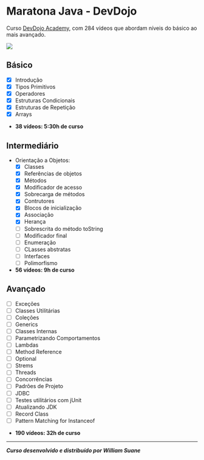 # Maratona Java - DevDojo

Curso [DevDojo Academy](https://devdojo.academy/),  com 284 vídeos que abordam níveis do básico ao mais avançado.

<img src=https://img.shields.io/badge/completion-29%25-green>



## Básico

- [x] Introdução
- [x] Tipos Primitivos
- [x] Operadores
- [x] Estruturas Condicionais
- [x] Estruturas de Repetição
- [x] Arrays

- **38 vídeos: 5:30h de curso**



## Intermediário

- Orientação a Objetos:
  - [x] Classes
  - [x] Referências de objetos
  - [x] Métodos
  - [x] Modificador de acesso
  - [x] Sobrecarga de métodos
  - [x] Contrutores
  - [x] Blocos de inicialização
  - [x] Associação
  - [x] Herança
  - [ ] Sobrescrita do método toString
  - [ ] Modificador final
  - [ ] Enumeração
  - [ ] CLasses abstratas
  - [ ] Interfaces
  - [ ] Polimorfismo 

- **56 vídeos: 9h de curso**



## Avançado

- [ ] Exceções
- [ ] Classes Utilitárias
- [ ] Coleções
- [ ] Generics
- [ ] Classes Internas
- [ ] Parametrizando Comportamentos
- [ ] Lambdas
- [ ] Method Reference
- [ ] Optional
- [ ] Strems
- [ ] Threads
- [ ] Concorrências
- [ ] Padrões de Projeto
- [ ] JDBC
- [ ] Testes utilitários com jUnit
- [ ] Atualizando JDK
- [ ] Record Class
- [ ] Pattern Matching for Instanceof

- **190 vídeos: 32h de curso**

---

**_Curso desenvolvido e distribuído por William Suane_**
